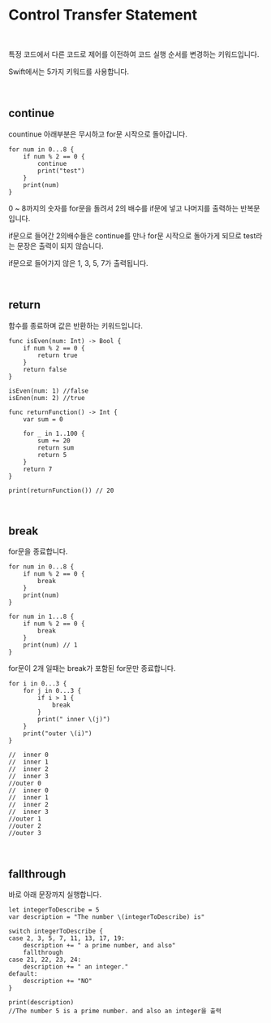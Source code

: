 # Control Transfer Statement

<br>

특정 코드에서 다른 코드로 제어를 이전하여 코드 실행 순서를 변경하는 키워드입니다.

Swift에서는 5가지 키워드를 사용합니다.

<br>

## continue

countinue 아래부분은 무시하고 for문 시작으로 돌아갑니다.
```
for num in 0...8 {
	if num % 2 == 0 {
    	continue
        print("test") 
    }
    print(num)
}
```

0 ~ 8까지의 숫자를 for문을 돌려서 2의 배수를 if문에 넣고 나머지를 출력하는 반복문입니다.

if문으로 들어간 2의배수들은 continue를 만나 for문 시작으로 돌아가게 되므로 test라는 문장은 출력이 되지 않습니다.

if문으로 들어가지 않은 1, 3, 5, 7가 출력됩니다.

<br>

## return

함수를 종료하며 값은 반환하는 키워드입니다.
```
func isEven(num: Int) -> Bool {
	if num % 2 == 0 {
    	return true
    }
    return false
}

isEven(num: 1) //false
isEnen(num: 2) //true
```
```
func returnFunction() -> Int {
	var sum = 0
    
    for _ in 1..100 {
    	sum += 20
   		return sum
		return 5
    }
    return 7
}

print(returnFunction()) // 20
```
<br>

## break

for문을 종료합니다.
```
for num in 0...8 {
	if num % 2 == 0 {
    	break
    }
    print(num)
}
```
```
for num in 1...8 {
	if num % 2 == 0 {
    	break
    }
    print(num) // 1
}
```

for문이 2개 일때는 break가 포함된 for문만 종료합니다.
```
for i in 0...3 {
	for j in 0...3 {
		if i > 1 {
        	break
        }
        print(" inner \(j)") 
    }
    print("outer \(i)") 
}

//  inner 0
//  inner 1
//  inner 2
//  inner 3
//outer 0
//  inner 0
//  inner 1
//  inner 2
//  inner 3
//outer 1
//outer 2
//outer 3
```

<br>

## fallthrough

바로 아래 문장까지 실행합니다.

```
let integerToDescribe = 5
var description = "The number \(integerToDescribe) is"

switch integerToDescribe {
case 2, 3, 5, 7, 11, 13, 17, 19:
    description += " a prime number, and also"
    fallthrough
case 21, 22, 23, 24:
    description += " an integer."
default:
    description += "NO"
}

print(description)
//The number 5 is a prime number. and also an integer을 출력
```










